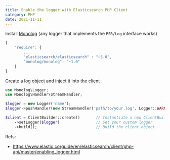 ```yaml
---
title: Enable the logger with Elasticsearch PHP Client
category: PHP
date: 2021-11-11
---
```


Install [Monolog](https://github.com/Seldaek/monolog) (any logger that implements the `PSR/Log` interface works)

```js
{
    "require": {
        ...
        "elasticsearch/elasticsearch" : "~5.0",
        "monolog/monolog": "~1.0"
    }
}
```

Create a log object and inject it into the client

```php
use Monolog\Logger;
use Monolog\Handler\StreamHandler;

$logger = new Logger('name');
$logger->pushHandler(new StreamHandler('path/to/your.log', Logger::WARNING));

$client = ClientBuilder::create()       // Instantiate a new ClientBuilder
    ->setLogger($logger)                // Set your custom logger
    ->build();                          // Build the client object
```

Refs:

- https://www.elastic.co/guide/en/elasticsearch/client/php-api/master/enabling_logger.html
